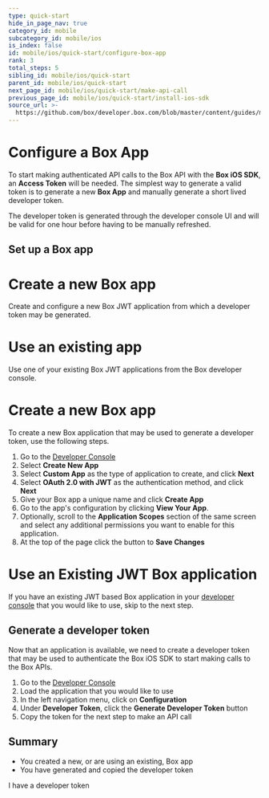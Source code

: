 ```yaml
---
type: quick-start
hide_in_page_nav: true
category_id: mobile
subcategory_id: mobile/ios
is_index: false
id: mobile/ios/quick-start/configure-box-app
rank: 3
total_steps: 5
sibling_id: mobile/ios/quick-start
parent_id: mobile/ios/quick-start
next_page_id: mobile/ios/quick-start/make-api-call
previous_page_id: mobile/ios/quick-start/install-ios-sdk
source_url: >-
  https://github.com/box/developer.box.com/blob/master/content/guides/mobile/ios/quick-start/3-configure-box-app.md
---
```


# Configure a Box App

To start making authenticated API calls to the Box API with the **Box iOS
SDK**, an **Access Token** will be needed. The simplest way to generate a valid
token is to generate a new **Box App** and manually generate a short lived
developer token.

The developer token is generated through the developer console UI and will be
valid for one hour before having to be manually refreshed.

## Set up a Box app

<Grid columns='2'>

<Choose option='ios.app_type' value='create_new' color='blue'>

# Create a new Box app

Create and configure a new Box JWT application from which a developer
token may be generated.

</Choose>

<Choose option='ios.app_type' value='use_own' color='red'>

# Use an existing app

Use one of your existing Box JWT applications from the Box developer
console.

</Choose>

</Grid>

<Choice option='ios.app_type' value='create_new' color='blue'>

# Create a new Box app

To create a new Box application that may be used to generate a developer
token, use the following steps.

  1. Go to the [Developer Console][devconsole]
  1. Select **Create New App**
  1. Select **Custom App** as the type of application to create, and click
     **Next**
  1. Select **OAuth 2.0 with JWT** as the authentication method, and click
     **Next**
  1. Give your Box app a unique name and click **Create App**
  1. Go to the app's configuration by clicking **View Your App**.
  1. Optionally, scroll to the **Application Scopes** section of the same screen
     and select any additional permissions you want to enable for this
     application.
  1. At the top of the page click the button to **Save Changes**

</Choice>

<Choice option='ios.app_type' value='use_own' color='blue'>

# Use an Existing JWT Box application

If you have an existing JWT based Box application in your
[developer console][devconsole] that you
would like to use, skip to the next step.

</Choice>

## Generate a developer token

Now that an application is available, we need to create a developer token that
may be used to authenticate the Box iOS SDK to start making calls to the Box
APIs.

1. Go to the [Developer Console][devconsole]
1. Load the application that you would like to use
1. In the left navigation menu, click on **Configuration**
1. Under **Developer Token**, click the **Generate Developer Token** button
1. Copy the token for the next step to make an API call

## Summary

* You created a new, or are using an existing, Box app
* You have generated and copied the developer token

<Observe option='ios.app_type' value='use_own,create_new_'>
<Next>

I have a developer token

</Next>

</Observe>

[devconsole]: https://cloud.app.box.com/developers/console
